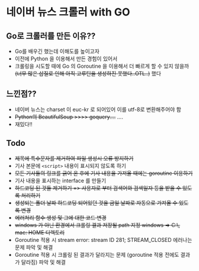 네이버 뉴스 크롤러 with GO  
=============================

## Go로 크롤러를 만든 이유??  

* Go를 배우긴 했는데 이해도를 높이고자  
* 이전에 Python 을 이용해서 만든 경험이 있어서  
* 크롤링을 시도할 때에 Go 의 Goroutine 을 이용해서 더 빠르게 할 수 있지 않을까   
    ~~(너무 많은 삽질로 인해 아직 고루틴을 생성하진 못했다..OTL..)~~ 했다


## 느낀점??  

* 네이버 뉴스는 charset 이 euc-kr 로 되어있어 이를 utf-8로 변환해주어야 함  
* ~~Python의 BeautifulSoup >>>> goquery....~~ ....  
* 재밌다!!

## Todo  

* ~~제목에 특수문자를 제거하여 파일 생성시 오류 방지하기~~
* 기사 본문에 `<script>` 내용이 표시되지 않도록 하기
* ~~모든 기사들의 링크를 긁어 온 후에 기사 내용을 가져올 때에는 goroutine 이용하기~~
* 기사 내용을 표시하는 interface 를 만들기
* ~~하드코딩 된 것들 제거하기 => 사용자로 부터 검색어와 검색일자 등을 받을 수 있도록 처리하기~~
* ~~생성되는 폴더 날짜 하드코딩 되어있던 것을 금일 날짜로 자동으로 가져올 수 있도록 변경~~
* ~~에러처리 함수 생성 및 그에 대한 코드 변경~~
* ~~windows 가 아닌 환경에서 크롤링 결과 저장될 path 지정 windows => C:\\, mac: HOME 디렉토리~~
* Goroutine 적용 시 stream error: stream ID 281; STREAM_CLOSED 에러나는 문제 파악 및 해결
* Goroutine 적용 시 크롤링 된 결과가 달라지는 문제 (goroutine 적용 전에도 결과가 달라짐) 파악 및 해결
